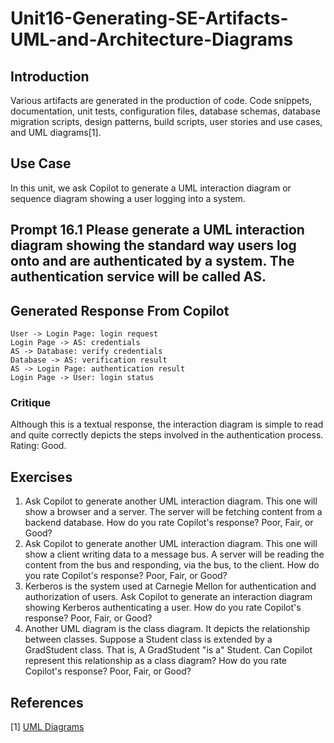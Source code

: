 #  Unit16-Generating-SE-Artifacts-UML-and-Architecture-Diagrams
## Introduction

Various artifacts are generated in the production of code. Code snippets, documentation, unit tests, configuration files, database schemas, database migration scripts, design patterns, build scripts, user stories and use cases, and UML diagrams[1].

## Use Case

In this unit, we ask Copilot to generate a UML interaction diagram or sequence diagram showing a user logging into a system.
 
## Prompt 16.1 Please generate a UML interaction diagram showing the standard way users log onto and are authenticated by a system. The authentication service will be called AS.

## Generated Response From Copilot
```
User -> Login Page: login request
Login Page -> AS: credentials
AS -> Database: verify credentials
Database -> AS: verification result
AS -> Login Page: authentication result
Login Page -> User: login status
```
### Critique
Although this is a textual response, the interaction diagram is simple to read and quite correctly depicts the steps involved in the authentication process. Rating: Good.
## Exercises
1. Ask Copilot to generate another UML interaction diagram. This one will show a browser and a server. The server will be fetching content from a backend database. How do you rate Copilot's response? Poor, Fair, or Good?
2. Ask Copilot to generate another UML interaction diagram. This one will show a client writing data to a message bus. A server will be reading the content from the bus and responding, via the bus, to the client. How do you rate Copilot's response? Poor, Fair, or Good?
3. Kerberos is the system used at Carnegie Mellon for authentication and authorization of users. Ask Copilot to generate an interaction diagram showing Kerberos authenticating a user. How do you rate Copilot's response? Poor, Fair, or Good?
4. Another UML diagram is the class diagram. It depicts the relationship between classes. Suppose a Student class is extended by a GradStudent class. That is, A GradStudent "is a" Student. Can Copilot represent this relationship as a class diagram? How do you rate Copilot's response? Poor, Fair, or Good?

## References
[1] [UML Diagrams](https://www.uml-diagrams.org/uml-25-diagrams.html)
